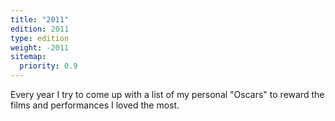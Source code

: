 ```yaml
---
title: "2011"
edition: 2011
type: edition
weight: -2011
sitemap:
  priority: 0.9
---
```


Every year I try to come up with a list of my personal "Oscars" to reward the films and performances I loved the most.
